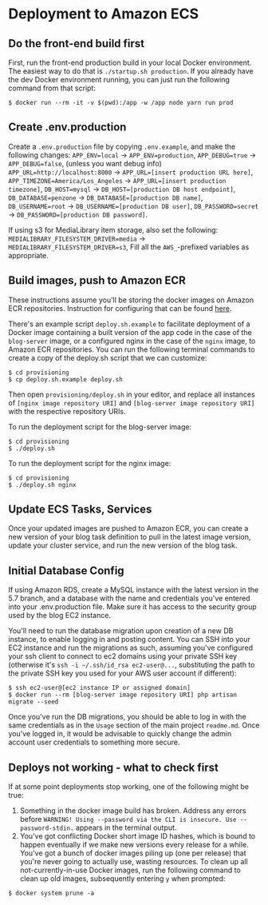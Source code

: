 # Deployment to Amazon ECS

## Do the front-end build first
First, run the front-end production build in your local Docker environment. The
easiest way to do that is `./startup.sh production`. If you already have the dev
Docker environment running, you can just run the following command from that
script:
```
$ docker run --rm -it -v $(pwd):/app -w /app node yarn run prod
```


## Create .env.production
Create a `.env.production` file by copying `.env.example`, and make the
following changes:
`APP_ENV=local` -> `APP_ENV=production`,
`APP_DEBUG=true` -> `APP_DEBUG=false`, (unless you want debug info)
`APP_URL=http://localhost:8000` -> `APP_URL=[insert production URL here]`,
`APP_TIMEZONE=America/Los_Angeles` -> `APP_URL=[insert production timezone]`,
`DB_HOST=mysql` -> `DB_HOST=[production DB host endpoint]`,
`DB_DATABASE=penzone` -> `DB_DATABASE=[production DB name]`,
`DB_USERNAME=root` -> `DB_USERNAME=[production DB user]`,
`DB_PASSWORD=secret` -> `DB_PASSWORD=[production DB password]`.

If using s3 for MediaLibrary item storage, also set the following:
`MEDIALIBRARY_FILESYSTEM_DRIVER=media` -> `MEDIALIBRARY_FILESYSTEM_DRIVER=s3`,
Fill all the `AWS_`-prefixed variables as appropriate.


## Build images, push to Amazon ECR
These instructions assume you'll be storing the docker images on Amazon ECR
repositories. Instruction for configuring that can be found [here](https://docs.aws.amazon.com/AmazonECR/latest/userguide/docker-basics.html#use-ecr).

There's an example script `deploy.sh.example` to facilitate deployment of a
Docker image containing a built version of the app code in the case of the
`blog-server` image, or a configured nginx in the case of the `nginx` image,
to Amazon ECR repositories. You can run the following terminal commands to
create a copy of the deploy.sh script that we can customize:
```
$ cd provisioning
$ cp deploy.sh.example deploy.sh
```
Then open `provisioning/deploy.sh` in your editor, and replace all instances of
`[nginx image repository URI]` and `[blog-server image repository URI]` with the
respective repository URIs.

To run the deployment script for the blog-server image:
```
$ cd provisioning
$ ./deploy.sh
```

To run the deployment script for the nginx image:
```
$ cd provisioning
$ ./deploy.sh nginx
```


## Update ECS Tasks, Services
Once your updated images are pushed to Amazon ECR, you can create a new version
of your blog task definition to pull in the latest image version, update your
cluster service, and run the new version of the blog task.


## Initial Database Config
If using Amazon RDS, create a MySQL instance with the latest version in the 5.7
branch, and a database with the name and credentials you've entered into your
.env.production file. Make sure it has access to the security group used by the
blog EC2 instance.

You'll need to run the database migration upon creation of a new DB instance, to
enable logging in and posting content. You can SSH into your EC2 instance and
run the migrations as such, assuming you've configured your ssh client to
connect to ec2 domains using your private SSH key (otherwise it's
`ssh -i ~/.ssh/id_rsa ec2-user@...`, substituting the path to the private SSH
key you used for your AWS user account if different):
```
$ ssh ec2-user@[ec2 instance IP or assigned domain]
$ docker run --rm [blog-server image repository URI] php artisan migrate --seed
```
Once you've run the DB migrations, you should be able to log in with the same
credentials as in the `Usage` section of the main project `readme.md`. Once
you've logged in, it would be advisable to quickly change the admin account user
credentials to something more secure.


## Deploys not working - what to check first
If at some point deployments stop working, one of the following might be true:
1. Something in the docker image build has broken. Address any errors before
`WARNING! Using --password via the CLI is insecure. Use --password-stdin.`
appears in the terminal output.
2. You've got conflicting Docker short image ID hashes, which is bound to happen
eventually if we make new versions every release for a while. You've got a bunch
of docker images piling up (one per release) that you're never going to actually
use, wasting resources. To clean up all not-currently-in-use Docker images, run
the following command to clean up old images, subsequently entering `y` when
prompted:
```
$ docker system prune -a
```
